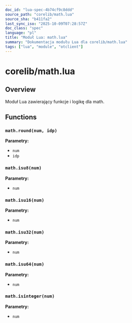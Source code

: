 ```yaml
---
doc_id: "lua-spec-4b74cf9c8ddd"
source_path: "corelib/math.lua"
source_sha: "b411fa2"
last_sync_iso: "2025-10-09T07:28:57Z"
doc_class: "spec"
language: "pl"
title: "Moduł Lua: math.lua"
summary: "Dokumentacja modułu Lua dla corelib/math.lua"
tags: ["lua", "module", "otclient"]
---
```


# corelib/math.lua

## Overview

Moduł Lua zawierający funkcje i logikę dla math.

## Functions

### `math.round(num, idp)`

**Parametry:**

- `num`
- `idp`

### `math.isu8(num)`

**Parametry:**

- `num`

### `math.isu16(num)`

**Parametry:**

- `num`

### `math.isu32(num)`

**Parametry:**

- `num`

### `math.isu64(num)`

**Parametry:**

- `num`

### `math.isinteger(num)`

**Parametry:**

- `num`
